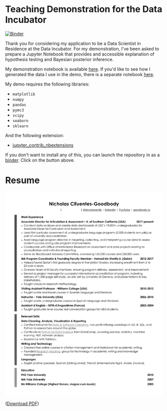 # Teaching Demonstration for the Data Incubator

[![Binder](https://mybinder.org/badge_logo.svg)](https://mybinder.org/v2/gh/doctornerdis/data-incubator-teaching-demo/master)

Thank you for considering my application to be a Data Scientist in Residence at the Data Incubator. For my demonstration, I've been asked to prepare a Jupyter Notebook that provides and accessible explanation of hypothesis testing and Bayesian posterior inference.

My demonstration notebook is available [here](teaching-demo.ipynb). If you'd like to see how I generated the data I use in the demo, there is a separate notebook [here](create-pizza-data.ipynb).

My demo requires the following libraries:

* `matplotlib`
* `numpy`
* `pandas`
* `pymc3`
* `scipy`
* `seaborn`
* `sklearn`

And the following extension:

* [jupyter_contrib_nbextensions](https://github.com/ipython-contrib/jupyter_contrib_nbextensions)

If you don't want to install any of this, you can launch the repository in as a [binder](https://mybinder.org). Click on the button above.

# Resume

![](images/2018-10-29_cifuentes-goodbdody_resume.png) 

([Download PDF](images/2018-10-29_cifuentes-goodbdody_resume.pdf))
